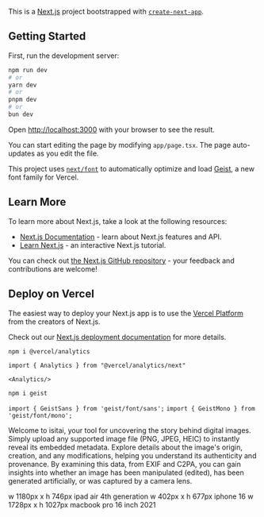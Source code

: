 This is a [Next.js](https://nextjs.org) project bootstrapped with [`create-next-app`](https://nextjs.org/docs/app/api-reference/cli/create-next-app).

## Getting Started

First, run the development server:

```bash
npm run dev
# or
yarn dev
# or
pnpm dev
# or
bun dev
```

Open [http://localhost:3000](http://localhost:3000) with your browser to see the result.

You can start editing the page by modifying `app/page.tsx`. The page auto-updates as you edit the file.

This project uses [`next/font`](https://nextjs.org/docs/app/building-your-application/optimizing/fonts) to automatically optimize and load [Geist](https://vercel.com/font), a new font family for Vercel.

## Learn More

To learn more about Next.js, take a look at the following resources:

- [Next.js Documentation](https://nextjs.org/docs) - learn about Next.js features and API.
- [Learn Next.js](https://nextjs.org/learn) - an interactive Next.js tutorial.

You can check out [the Next.js GitHub repository](https://github.com/vercel/next.js) - your feedback and contributions are welcome!

## Deploy on Vercel

The easiest way to deploy your Next.js app is to use the [Vercel Platform](https://vercel.com/new?utm_medium=default-template&filter=next.js&utm_source=create-next-app&utm_campaign=create-next-app-readme) from the creators of Next.js.

Check out our [Next.js deployment documentation](https://nextjs.org/docs/app/building-your-application/deploying) for more details.




`npm i @vercel/analytics`

`import { Analytics } from "@vercel/analytics/next"`
    
`<Analytics/>`

`npm i geist`

`import { GeistSans } from 'geist/font/sans';`
`import { GeistMono } from 'geist/font/mono';`



Welcome to isitai, your tool for uncovering the story behind digital images.  Simply upload any supported image file (PNG, JPEG, HEIC) to instantly reveal its embedded metadata.  Explore details about the image&apos;s origin, creation, and any modifications, helping you understand its authenticity and provenance. By examining this data, from EXIF and C2PA, you can gain insights into whether an image has been manipulated (edited), has been generated artificially, or was captured by a camera lens. 


w 1180px x h 746px ipad air 4th generation
w 402px x h 677px iphone 16 
w 1728px x h 1027px macbook pro 16 inch 2021